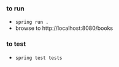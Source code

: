
### to run

* `spring run .`
* browse to http://localhost:8080/books

### to test

* `spring test tests`
